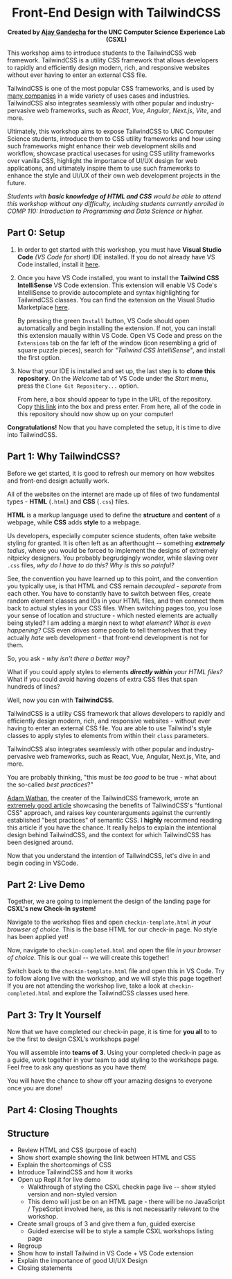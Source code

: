 <h1 align="center">Front-End Design with TailwindCSS</h1>

<p align="center"><b>Created by <a href="https://github.com/ajaygandecha">Ajay Gandecha</a> for the UNC Computer Science Experience Lab (CSXL)</b></p>

This workshop aims to introduce students to the TailwindCSS web framework. TailwindCSS is a utility CSS framework that allows developers to rapidly and efficiently design modern, rich, and responsive websites without ever having to enter an external CSS file. 

TailwindCSS is one of the most popular CSS frameworks, and is used by [many companies](https://tailwindcss.com/showcase) in a wide variety of uses cases and industries. TailwindCSS also integrates seamlessly with other popular and industry-pervasive web frameworks, such as *React*, *Vue*, *Angular*, *Next.js*, *Vite*, and more.

Ultimately, this workshop aims to expose TailwindCSS to UNC Computer Science students, introduce them to CSS utility frameworks and how using such frameworks might enhance their web development skills and workflow, showcase practical usecases for using CSS utility frameworks over vanilla CSS, highlight the importance of UI/UX design for web applications, and ultimately inspire them to use such frameworks to enhance the style and UI/UX of their own web development projects in the future.

*Students with **basic knowledge of HTML and CSS** would be able to attend this workshop without any difficulty, including students currently enrolled in *COMP 110: Introduction to Programming and Data Science* or higher.*

## Part 0: Setup

1. In order to get started with this workshop, you must have **Visual Studio Code** *(VS Code for short)* IDE installed. If you do not already have VS Code installed, install it [here](https://code.visualstudio.com).

2. Once you have VS Code installed, you want to install the **Tailwind CSS IntelliSense** VS Code extension. This extension will enable VS Code's IntelliSense to provide autocomplete and syntax highlighting for TailwindCSS classes. You can find the extension on the Visual Studio Marketplace [here](https://marketplace.visualstudio.com/items?itemName=bradlc.vscode-tailwindcss). 

    By pressing the green `Install` button, VS Code should open automatically and begin installing the extension. If not, you can install this extension maually within VS Code. Open VS Code and press on the `Extensions` tab on the far left of the window (icon resembling a grid of square puzzle pieces), search for *"Tailwind CSS IntelliSense"*, and install the first option.
    
3. Now that your IDE is installed and set up, the last step is to **clone this repository**. On the *Welcome* tab of VS Code under the *Start* menu, press the `Clone Git Repository...` option.

    From here, a box should appear to type in the URL of the repository. Copy [this link](https://github.com/ajaygandecha/tailwindcss-workshop) into the box and press enter. From here, all of the code in this repository should now show up on your computer!
    
**Congratulations!** Now that you have completed the setup, it is time to dive into TailwindCSS.

## Part 1: Why TailwindCSS?

Before we get started, it is good to refresh our memory on how websites and front-end design actually work.

All of the websites on the internet are made up of files of two fundamental types - **HTML** (`.html`) and **CSS** (`.css`) files.

**HTML** is a markup language used to define the **structure** and **content** of a webpage, while **CSS** adds **style** to a webpage.

Us developers, especially computer science students, often take website styling for granted. It is often left as an afterthought -- something ***extremely** tedius*, where you would be forced to implement the designs of extremely nitpicky designers. You probably begrudgingly wonder, while slaving over `.css` files, *why do I have to do this? Why is this so painful?*

See, the convention you have learned up to this point, and the convention you typically use, is that HTML and CSS remain *decoupled* - *separate* from each other. You have to constantly have to switch between files, create random element classes and IDs in your HTML files, and then connect them back to actual styles in your CSS files. When switching pages too, you lose your sense of location and structure - which nested elements are actually being styled? I am adding a margin next to *what element*? *What is even happening?* CSS even drives some people to tell themselves that they actually *hate* web development - that front-end development is not for them.

So, you ask - *why isn't there a better way?*

What if you could apply styles to elements ***directly within** your HTML files?* What if you could avoid having dozens of extra CSS files that span hundreds of lines?

Well, now you can with **TailwindCSS**.

TailwindCSS is a utility CSS framework that allows developers to rapidly and efficiently design modern, rich, and responsive websites - without ever having to enter an external CSS file. You are able to use Tailwind's style classes to apply styles to elements from within their `class` parameters.

TailwindCSS also integrates seamlessly with other popular and industry-pervasive web frameworks, such as React, Vue, Angular, Next.js, Vite, and more.

You are probably thinking, "this must be *too good* to be true - what about the so-called *best practices*?"

[Adam Wathan](https://github.com/adamwathan), the creater of the TailwindCSS framework, wrote an [extremely good article](https://adamwathan.me/css-utility-classes-and-separation-of-concerns/) showcasing the benefits of TailwindCSS's "funtional CSS" approach, and raises key counterarguments against the currently established "best practices" of semantic CSS. I **highly** recommend reading this article if you have the chance. It really helps to explain the intentional design behind TailwindCSS, and the context for which TailwindCSS has been designed around.

Now that you understand the intention of TailwindCSS, let's dive in and begin coding in VSCode.

## Part 2: Live Demo

Together, we are going to implement the design of the landing page for **CSXL's new Check-In system!**

Navigate to the workshop files and open `checkin-template.html` *in your browser of choice*. This is the base HTML for our check-in page. No style has been applied yet!

Now, navigate to `checkin-completed.html` and open the file *in your browser of choice*. This is our goal -- we will create this together!

Switch back to the `checkin-template.html` file and open this in VS Code. Try to follow along live with the workshop, and we will style this page together! If you are not attending the workshop live, take a look at `checkin-completed.html` and explore the TailwindCSS classes used here.

## Part 3: Try It Yourself

Now that we have completed our check-in page, it is time for **you all** to to be the first to design CSXL's workshops page!

You will assemble into **teams of 3**. Using your completed check-in page as a guide, work together in your team to add styling to the workshops page. Feel free to ask any questions as you have them! 

You will have the chance to show off your amazing designs to everyone once you are done!

## Part 4: Closing Thoughts



## Structure

- Review HTML and CSS (purpose of each)
- Show short example showing the link between HTML and CSS
- Explain the shortcomings of CSS
- Introduce TailwindCSS and how it works
- Open up Repl.it for live demo
  - Walkthrough of styling the CSXL checkin page live -- show styled version and non-styled version
  - This demo will just be on an HTML page - there will be no JavaScript / TypeScript involved here, as this is not necessarily relevant to the workshop.
- Create small groups of 3 and give them a fun, guided exercise
  - Guided exercise will be to style a sample CSXL workshops listing page
- Regroup
- Show how to install Tailwind in VS Code + VS Code extension
- Explain the importance of good UI/UX Design
- Closing statements
